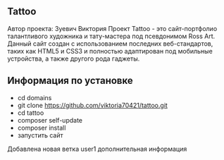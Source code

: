 ## Tattoo

Автор проекта: Зуевич Виктория
Проект Tattoo - это сайт-портфолио талантливого художника и тату-мастера под псевдонимом Ross Art.
Данный сайт создан с использованием последних веб-стандартов, таких как HTML5 и CSS3 и полностью адаптирован под мобильные устройства, а также другого рода гаджеты.

## Информация по установке
- cd domains
- git clone https://github.com/viktoria70421/tattoo.git
- cd tattoo
- composer self-update
- composer install
- запустить сайт

Добавлена новая ветка user1
дополнительная информация
